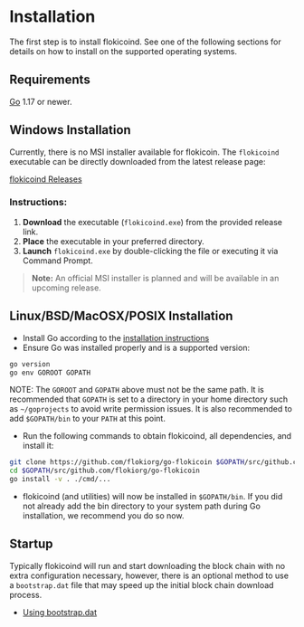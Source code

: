# Installation

The first step is to install flokicoind.  See one of the following sections for
details on how to install on the supported operating systems.

## Requirements

[Go](http://golang.org) 1.17 or newer.


## Windows Installation

Currently, there is no MSI installer available for flokicoin. The `flokicoind` executable can be directly downloaded from the latest release page:

[flokicoind Releases](https://github.com/flokiorg/go-flokicoin/releases)

### Instructions:

1. **Download** the executable (`flokicoind.exe`) from the provided release link.
2. **Place** the executable in your preferred directory.
3. **Launch** `flokicoind.exe` by double-clicking the file or executing it via Command Prompt.

> **Note:** An official MSI installer is planned and will be available in an upcoming release.

## Linux/BSD/MacOSX/POSIX Installation

* Install Go according to the [installation instructions](http://golang.org/doc/install)
* Ensure Go was installed properly and is a supported version:

```bash
go version
go env GOROOT GOPATH
```

NOTE: The `GOROOT` and `GOPATH` above must not be the same path.  It is
recommended that `GOPATH` is set to a directory in your home directory such as
`~/goprojects` to avoid write permission issues.  It is also recommended to add
`$GOPATH/bin` to your `PATH` at this point.

* Run the following commands to obtain flokicoind, all dependencies, and install it:

```bash
git clone https://github.com/flokiorg/go-flokicoin $GOPATH/src/github.com/flokiorg/go-flokicoin
cd $GOPATH/src/github.com/flokiorg/go-flokicoin
go install -v . ./cmd/...
```

* flokicoind (and utilities) will now be installed in ```$GOPATH/bin```.  If you did
  not already add the bin directory to your system path during Go installation,
  we recommend you do so now.


## Startup

Typically flokicoind will run and start downloading the block chain with no extra
configuration necessary, however, there is an optional method to use a
`bootstrap.dat` file that may speed up the initial block chain download process.

* [Using bootstrap.dat](https://github.com/flokiorg/go-flokicoin/blob/master/docs/configuration.md#using-bootstrapdat)
